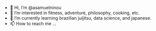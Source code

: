- 👋 Hi, I’m @asamuelninou
- 👀 I’m interested in fitness, adventure, philosophy, cooking, etc.
- 🌱 I’m currently learning brazilian juijitsu, data science, and japanese.
- 📫 How to reach me ...

<!---
asamuelninou/asamuelninou is a ✨ special ✨ repository because its `README.md` (this file) appears on your GitHub profile.
You can click the Preview link to take a look at your changes.
--->
